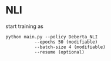 # NLI

start training as

```
python main.py --policy Deberta_NLI
	       --epochs 50 (modifiable)
	       --batch-size 4 (modifiable)
	       --resume (optional)
```

